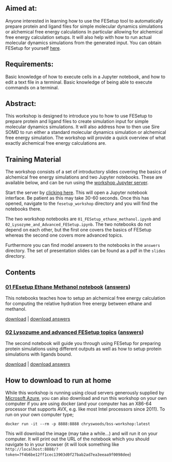 ## Aimed at: 
Anyone interested in learning how to use the FESetup tool to automatically prepare protein and ligand files for simple molecular dynamics simulations or alchemical free energy calculations In particular allowing for alchemical free energy calculation setups. It will also help with how to run actual molecular dynamics simulations from the generated input. 
You can obtain FESetup for yourself [here](http://www.hecbiosim.ac.uk/fesetup).

## Requirements: 
Basic knowledge of how to execute cells in a Jupyter notebook, and how to edit a text file in a terminal. Basic knowledge of being able to execute commands on a terminal. 

## Abstract: 
This workshop is designed to introduce you to how to use FESetup to prepare protein and ligand files to create simulation input for simple molecular dynamics simulations. It will also address how to then use Sire SOMD to run either a standard molecular dynamics simulation or alchemical free energy simulation. The workshop will provide a quick overview of what exactly alchemical free energy calculations are.

## Training Material

The workshop consists of a set of introductory slides covering the basics of alchemical free energy simulations and two Jupyter notebooks. These are available
below, and can be run using the
<a href="https://workshop.biosimspace.org/hub/tmplogin" target="_blank">workshop Jupyter server</a>.

Start the server by <a href="https://workshop.biosimspace.org/hub/tmplogin" target="_blank">clicking here</a>.
This will open a Jupyter notebook interface. Be patient as this may take 30-60 seconds.
Once this has opened, navigate to the `fesetup_workshop` directory and you will find the
notebooks there.

The two workshop notebooks are `01_FESetup_ethane_methanol.ipynb` and `02_Lysozyme_and_Advanced_FESetup.ipynb`. The two notebooks do not depend on each other, but the first one covers the basics of FESetup whereas the second one covers more advanced topics. 

Furthermore you can find model answers to the notebooks in the `answers` directory. The set of presentation slides can be found as a pdf in the `slides` directory. 


## Contents

### [01 FEsetup Ethane Methanol notebook](html/01_FESetup_ethane_methanol.html) ([answers](html/answers/01_FESetup_ethane_methanol_answers.html))

This notebooks teaches how to setup an alchemical free energy calculation for computing the relative hydration free energy between ethane and methanol. 

[download](01_FESetup_ethane_methanol.ipynb) | [download answers](answers/01_FESetup_ethane_methanol_answers.ipynb)

### [02 Lysozume and advanced FESetup topics](html/02_Lysozyme_and_Advanced_FESetup.html) ([answers](html/answers/02_Lysozyme_and_Advanced_FESetup_answers.html))

The second notebook will guide you through using FESetup for preparing protein simulations using different outputs as well as how to setup protein simulations with ligands bound. 

[download](02_lists.ipynb) | [download answers](answers/02_lists.ipynb)


## How to download to run at home

While this workshop is running using cloud servers generously supplied
by [Microsoft Azure](https://azure.microsoft.com/en-us/services/container-service/kubernetes/),
you can also download and run this workshop on your own computer if
you are using docker (and your computer has an X86-64 processor that
supports AVX, e.g. like most Intel processors since 2011). To run on
your own computer type;

```
docker run -it --rm -p 8888:8888 chryswoods/bss-workshop:latest
```

This will download the image (may take a while...) and will run it on
your computer. It will print out the URL of the notebook which you should navigate
to in your browser (it will look something like `http://localhost:8888/?token=7f4b6be12ff1cec13903d0f27bab2ad7ea3eeaa9f0098dee`)

